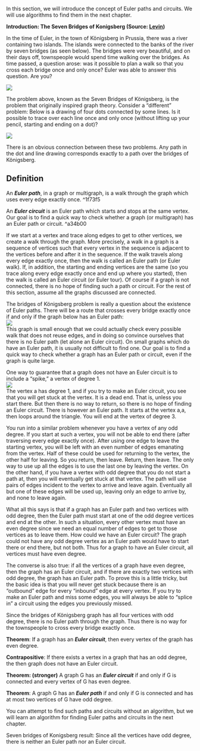 In this section, we will introduce the concept of Euler paths and circuits. We will use algorithms to find them in the next chapter.

**Introduction: The Seven Bridges of Konigsberg (Source: [Levin](http://discrete.openmathbooks.org/dmoi3/ch_graphtheory.html))**

In the time of Euler, in the town of Königsberg in Prussia, there was a river containing two islands. The islands were connected to the banks of the river by seven bridges (as seen below). The bridges were very beautiful, and on their days off, townspeople would spend time walking over the bridges. As time passed, a question arose: was it possible to plan a walk so that you cross each bridge once and only once? Euler was able to answer this question. Are you?

![](https://moer.maricopa.edu/filestore/ufiles/2745/Konis.png)

  
The problem above, known as the Seven Bridges of Königsberg, is the problem that originally inspired graph theory. Consider a “different” problem: Below is a drawing of four dots connected by some lines. Is it possible to trace over each line once and only once (without lifting up your pencil, starting and ending on a dot)?

![](https://moer.maricopa.edu/filestore/ufiles/2745/pastedimage1638167116745-1.png)

There is an obvious connection between these two problems. Any path in the dot and line drawing corresponds exactly to a path over the bridges of Königsberg.

## Definition 
An _**Euler path**_, in a graph or multigraph, is a walk through the graph which uses every edge exactly once.   ^1f73f5

An _**Euler circuit**_ is an Euler path which starts and stops at the same vertex. Our goal is to find a quick way to check whether a graph (or multigraph) has an Euler path or circuit. ^a34b00


If we start at a vertex and trace along edges to get to other vertices, we create a walk through the graph. More precisely, a walk in a graph is a sequence of vertices such that every vertex in the sequence is adjacent to the vertices before and after it in the sequence. If the walk travels along every edge exactly once, then the walk is called an Euler path (or Euler walk). If, in addition, the starting and ending vertices are the same (so you trace along every edge exactly once and end up where you started), then the walk is called an Euler circuit (or Euler tour). Of course if a graph is not connected, there is no hope of finding such a path or circuit. For the rest of this section, assume all the graphs discussed are connected.

The bridges of Königsberg problem is really a question about the existence of Euler paths. There will be a route that crosses every bridge exactly once if and only if the graph below has an Euler path:  
![](https://moer.maricopa.edu/filestore/ufiles/2745/pastedimage1638167116745-1.png)  
This graph is small enough that we could actually check every possible walk that does not reuse edges, and in doing so convince ourselves that there is no Euler path (let alone an Euler circuit). On small graphs which do have an Euler path, it is usually not difficult to find one. Our goal is to find a quick way to check whether a graph has an Euler path or circuit, even if the graph is quite large.

One way to guarantee that a graph does not have an Euler circuit is to include a “spike,” a vertex of degree 1.  
![](https://moer.maricopa.edu/filestore/ufiles/2745/pastedimage1638167116745-3.png)  
The vertex a has degree 1, and if you try to make an Euler circuit, you see that you will get stuck at the vertex. It is a dead end. That is, unless you start there. But then there is no way to return, so there is no hope of finding an Euler circuit. There is however an Euler path. It starts at the vertex a,a, then loops around the triangle. You will end at the vertex of degree 3.

You run into a similar problem whenever you have a vertex of any odd degree. If you start at such a vertex, you will not be able to end there (after traversing every edge exactly once). After using one edge to leave the starting vertex, you will be left with an even number of edges emanating from the vertex. Half of these could be used for returning to the vertex, the other half for leaving. So you return, then leave. Return, then leave. The only way to use up all the edges is to use the last one by leaving the vertex. On the other hand, if you have a vertex with odd degree that you do not start a path at, then you will eventually get stuck at that vertex. The path will use pairs of edges incident to the vertex to arrive and leave again. Eventually all but one of these edges will be used up, leaving only an edge to arrive by, and none to leave again.

What all this says is that if a graph has an Euler path and two vertices with odd degree, then the Euler path must start at one of the odd degree vertices and end at the other. In such a situation, every other vertex must have an even degree since we need an equal number of edges to get to those vertices as to leave them. How could we have an Euler circuit? The graph could not have any odd degree vertex as an Euler path would have to start there or end there, but not both. Thus for a graph to have an Euler circuit, all vertices must have even degree.

The converse is also true: if all the vertices of a graph have even degree, then the graph has an Euler circuit, and if there are exactly two vertices with odd degree, the graph has an Euler path. To prove this is a little tricky, but the basic idea is that you will never get stuck because there is an “outbound” edge for every “inbound” edge at every vertex. If you try to make an Euler path and miss some edges, you will always be able to “splice in” a circuit using the edges you previously missed.

Since the bridges of Königsberg graph has all four vertices with odd degree, there is no Euler path through the graph. Thus there is no way for the townspeople to cross every bridge exactly once.

**Theorem**: If a graph has an _**Euler circuit**_, then every vertex of the graph has even degree.

**Contrapositive**: If there exists a vertex in a graph that has an odd degree, the then graph does not have an Euler circuit.

**Theorem: (stronger)** A graph G has an _**Euler circuit**_ if and only if G is connected and every vertex of G has even degree.

**Theorem**: A graph G has an _**Euler path**_ if and only if G is connected and has at most two vertices of G have odd degree.

You can attempt to find such paths and circuits without an algorithm, but we will learn an algorithm for finding Euler paths and circuits in the next chapter.

Seven bridges of Konigsberg result: Since all the vertices have odd degree, there is neither an Euler path nor an Euler circuit.